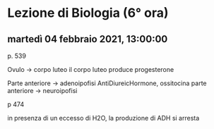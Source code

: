 # Lezione di Biologia (6° ora)

## martedì 04 febbraio 2021, 13:00:00

p. 539

Ovulo -> corpo luteo
il corpo luteo produce progesterone

Parte anteriore -> adenoipofisi
AntiDiureicHormone, ossitocina
parte anteriore -> neuroipofisi

p 474

in presenza di un eccesso di H2O, la produzione di ADH si arresta
<!--stackedit_data:
eyJoaXN0b3J5IjpbLTE1NDk2MTMxMzZdfQ==
-->